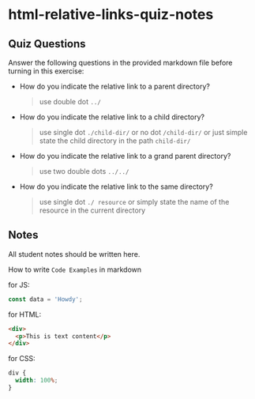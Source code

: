 # html-relative-links-quiz-notes

## Quiz Questions

Answer the following questions in the provided markdown file before turning in this exercise:

- How do you indicate the relative link to a parent directory?

  > use double dot `../`

- How do you indicate the relative link to a child directory?

  > use single dot `./child-dir/` or no dot `/child-dir/` or just simple state the child directory in the path `child-dir/`

- How do you indicate the relative link to a grand parent directory?

  > use two double dots `../../`

- How do you indicate the relative link to the same directory?
  > use single dot `./ resource` or simply state the name of the resource in the current directory

## Notes

All student notes should be written here.

How to write `Code Examples` in markdown

for JS:

```javascript
const data = 'Howdy';
```

for HTML:

```html
<div>
  <p>This is text content</p>
</div>
```

for CSS:

```css
div {
  width: 100%;
}
```
